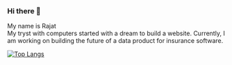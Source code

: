 ### Hi there 👋

My name is Rajat \
My tryst with computers started with a dream to build a website. Currently, I am working on building the future of a data product for insurance software.


<!--
**mhetrerajat/mhetrerajat** is a ✨ _special_ ✨ repository because its `README.md` (this file) appears on your GitHub profile.

Here are some ideas to get you started:

- 🔭 I’m currently working on ...
- 🌱 I’m currently learning ...
- 👯 I’m looking to collaborate on ...
- 🤔 I’m looking for help with ...
- 💬 Ask me about ...
- 📫 How to reach me: ...
- 😄 Pronouns: ...
- ⚡ Fun fact: ...
-->


[![Top Langs](https://github-readme-stats.vercel.app/api/top-langs/?username=mhetrerajat&layout=compact)](https://github.com/mhetrerajat/)
